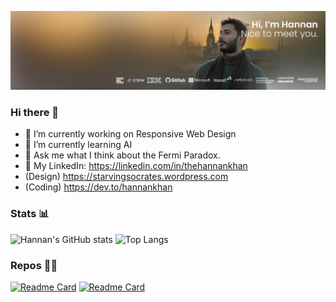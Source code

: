 [![Hannan has a lot of ideas.](https://github.com/thehannankhan/thehannankhan/blob/main/LinkedIn%20Banner%2001.jpg?raw=true)](https://www.Twitter.com/HannanKhan_)

### Hi there 👋
- 🔭 I’m currently working on Responsive Web Design
- 🌱 I’m currently learning AI
- 💬 Ask me what I think about the Fermi Paradox. 
- 🏢 My LinkedIn: https://linkedin.com/in/thehannankhan
- (Design) https://starvingsocrates.wordpress.com
- (Coding) https://dev.to/hannankhan

### Stats 📊
![Hannan's GitHub stats](https://github-readme-stats.vercel.app/api?username=thehannankhan&show_icons=true&theme=merko)
![Top Langs](https://github-readme-stats.vercel.app/api/top-langs/?username=thehannankhan&show_icons=true&theme=merko&langs_count=8)

### Repos 👨‍💻
[![Readme Card](https://github-readme-stats.vercel.app/api/pin/?username=thehannankhan&repo=youtube-to-mp3-converter&theme=merko&langs_count)](https://github.com/thehannankhan/youtube-to-mp3-converter)
[![Readme Card](https://github-readme-stats.vercel.app/api/pin/?username=thehannankhan&repo=interactive-US-states&theme=merko&langs_count)](https://github.com/thehannankhan/interactive-US-states)
